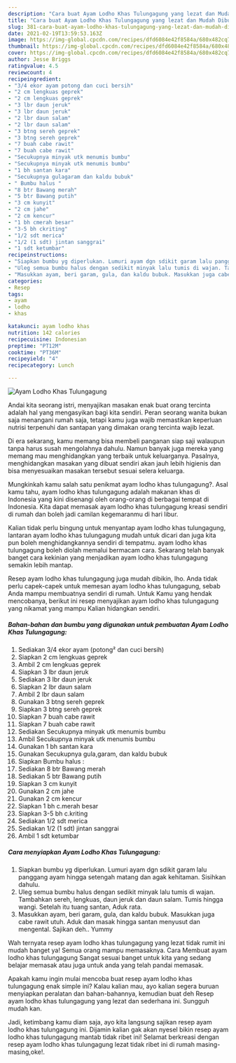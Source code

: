```yaml
---
description: "Cara buat Ayam Lodho Khas Tulungagung yang lezat dan Mudah Dibuat"
title: "Cara buat Ayam Lodho Khas Tulungagung yang lezat dan Mudah Dibuat"
slug: 381-cara-buat-ayam-lodho-khas-tulungagung-yang-lezat-dan-mudah-dibuat
date: 2021-02-19T13:59:53.163Z
image: https://img-global.cpcdn.com/recipes/dfd6084e42f8584a/680x482cq70/ayam-lodho-khas-tulungagung-foto-resep-utama.jpg
thumbnail: https://img-global.cpcdn.com/recipes/dfd6084e42f8584a/680x482cq70/ayam-lodho-khas-tulungagung-foto-resep-utama.jpg
cover: https://img-global.cpcdn.com/recipes/dfd6084e42f8584a/680x482cq70/ayam-lodho-khas-tulungagung-foto-resep-utama.jpg
author: Jesse Briggs
ratingvalue: 4.5
reviewcount: 4
recipeingredient:
- "3/4 ekor ayam potong dan cuci bersih"
- "2 cm lengkuas geprek"
- "2 cm lengkuas geprek"
- "3 lbr daun jeruk"
- "3 lbr daun jeruk"
- "2 lbr daun salam"
- "2 lbr daun salam"
- "3 btng sereh geprek"
- "3 btng sereh geprek"
- "7 buah cabe rawit"
- "7 buah cabe rawit"
- "Secukupnya minyak utk menumis bumbu"
- "Secukupnya minyak utk menumis bumbu"
- "1 bh santan kara"
- "Secukupnya gulagaram dan kaldu bubuk"
- " Bumbu halus "
- "8 btr Bawang merah"
- "5 btr Bawang putih"
- "3 cm kunyit"
- "2 cm jahe"
- "2 cm kencur"
- "1 bh cmerah besar"
- "3-5 bh ckriting"
- "1/2 sdt merica"
- "1/2 (1 sdt) jintan sanggrai"
- "1 sdt ketumbar"
recipeinstructions:
- "Siapkan bumbu yg diperlukan. Lumuri ayam dgn sdikit garam lalu panggang ayam hingga setengah matang dan agak kehitaman. Sisihkan dahulu."
- "Uleg semua bumbu halus dengan sedikit minyak lalu tumis di wajan. Tambahkan sereh, lengkuas, daun jeruk dan daun salam. Tumis hingga wangi. Setelah itu tuang santan, Aduk rata."
- "Masukkan ayam, beri garam, gula, dan kaldu bubuk. Masukkan juga cabe rawit utuh. Aduk dan masak hingga santan menyusut dan mengental. Sajikan deh.. Yummy"
categories:
- Resep
tags:
- ayam
- lodho
- khas

katakunci: ayam lodho khas 
nutrition: 142 calories
recipecuisine: Indonesian
preptime: "PT12M"
cooktime: "PT36M"
recipeyield: "4"
recipecategory: Lunch

---
```



![Ayam Lodho Khas Tulungagung](https://img-global.cpcdn.com/recipes/dfd6084e42f8584a/680x482cq70/ayam-lodho-khas-tulungagung-foto-resep-utama.jpg)

Andai kita seorang istri, menyajikan masakan enak buat orang tercinta adalah hal yang mengasyikan bagi kita sendiri. Peran seorang  wanita bukan saja menangani rumah saja, tetapi kamu juga wajib memastikan keperluan nutrisi terpenuhi dan santapan yang dimakan orang tercinta wajib lezat.

Di era  sekarang, kamu memang bisa membeli panganan siap saji walaupun tanpa harus susah mengolahnya dahulu. Namun banyak juga mereka yang memang mau menghidangkan yang terbaik untuk keluarganya. Pasalnya, menghidangkan masakan yang dibuat sendiri akan jauh lebih higienis dan bisa menyesuaikan masakan tersebut sesuai selera keluarga. 



Mungkinkah kamu salah satu penikmat ayam lodho khas tulungagung?. Asal kamu tahu, ayam lodho khas tulungagung adalah makanan khas di Indonesia yang kini disenangi oleh orang-orang di berbagai tempat di Indonesia. Kita dapat memasak ayam lodho khas tulungagung kreasi sendiri di rumah dan boleh jadi camilan kegemaranmu di hari libur.

Kalian tidak perlu bingung untuk menyantap ayam lodho khas tulungagung, lantaran ayam lodho khas tulungagung mudah untuk dicari dan juga kita pun boleh menghidangkannya sendiri di tempatmu. ayam lodho khas tulungagung boleh diolah memalui bermacam cara. Sekarang telah banyak banget cara kekinian yang menjadikan ayam lodho khas tulungagung semakin lebih mantap.

Resep ayam lodho khas tulungagung juga mudah dibikin, lho. Anda tidak perlu capek-capek untuk memesan ayam lodho khas tulungagung, sebab Anda mampu membuatnya sendiri di rumah. Untuk Kamu yang hendak mencobanya, berikut ini resep menyajikan ayam lodho khas tulungagung yang nikamat yang mampu Kalian hidangkan sendiri.

<!--inarticleads1-->

##### Bahan-bahan dan bumbu yang digunakan untuk pembuatan Ayam Lodho Khas Tulungagung:

1. Sediakan 3/4 ekor ayam (potong² dan cuci bersih)
1. Siapkan 2 cm lengkuas geprek
1. Ambil 2 cm lengkuas geprek
1. Siapkan 3 lbr daun jeruk
1. Sediakan 3 lbr daun jeruk
1. Siapkan 2 lbr daun salam
1. Ambil 2 lbr daun salam
1. Gunakan 3 btng sereh geprek
1. Siapkan 3 btng sereh geprek
1. Siapkan 7 buah cabe rawit
1. Siapkan 7 buah cabe rawit
1. Sediakan Secukupnya minyak utk menumis bumbu
1. Ambil Secukupnya minyak utk menumis bumbu
1. Gunakan 1 bh santan kara
1. Gunakan Secukupnya gula,garam, dan kaldu bubuk
1. Siapkan  Bumbu halus :
1. Sediakan 8 btr Bawang merah
1. Sediakan 5 btr Bawang putih
1. Siapkan 3 cm kunyit
1. Gunakan 2 cm jahe
1. Gunakan 2 cm kencur
1. Siapkan 1 bh c.merah besar
1. Siapkan 3-5 bh c.kriting
1. Sediakan 1/2 sdt merica
1. Sediakan 1/2 (1 sdt) jintan sanggrai
1. Ambil 1 sdt ketumbar




<!--inarticleads2-->

##### Cara menyiapkan Ayam Lodho Khas Tulungagung:

1. Siapkan bumbu yg diperlukan. Lumuri ayam dgn sdikit garam lalu panggang ayam hingga setengah matang dan agak kehitaman. Sisihkan dahulu.
1. Uleg semua bumbu halus dengan sedikit minyak lalu tumis di wajan. Tambahkan sereh, lengkuas, daun jeruk dan daun salam. Tumis hingga wangi. Setelah itu tuang santan, Aduk rata.
1. Masukkan ayam, beri garam, gula, dan kaldu bubuk. Masukkan juga cabe rawit utuh. Aduk dan masak hingga santan menyusut dan mengental. Sajikan deh.. Yummy




Wah ternyata resep ayam lodho khas tulungagung yang lezat tidak rumit ini mudah banget ya! Semua orang mampu memasaknya. Cara Membuat ayam lodho khas tulungagung Sangat sesuai banget untuk kita yang sedang belajar memasak atau juga untuk anda yang telah pandai memasak.

Apakah kamu ingin mulai mencoba buat resep ayam lodho khas tulungagung enak simple ini? Kalau kalian mau, ayo kalian segera buruan menyiapkan peralatan dan bahan-bahannya, kemudian buat deh Resep ayam lodho khas tulungagung yang lezat dan sederhana ini. Sungguh mudah kan. 

Jadi, ketimbang kamu diam saja, ayo kita langsung sajikan resep ayam lodho khas tulungagung ini. Dijamin kalian gak akan nyesel bikin resep ayam lodho khas tulungagung mantab tidak ribet ini! Selamat berkreasi dengan resep ayam lodho khas tulungagung lezat tidak ribet ini di rumah masing-masing,oke!.

